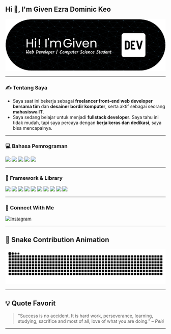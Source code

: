 ## Hi 👋, I'm Given Ezra Dominic Keo

![Given-keo](img/header.png)

---

### ✍️ Tentang Saya


- Saya saat ini bekerja sebagai **freelancer front-end web developer bersama tim** dan **desainer bordir komputer**, serta aktif sebagai seorang **mahasiswa IT**.
- Saya sedang belajar untuk menjadi **fullstack developer**. Saya tahu ini tidak mudah, tapi saya percaya dengan **kerja keras dan dedikasi**, saya bisa mencapainya.

---

### 💻 Bahasa Pemrograman

<p>
  <img src="https://img.shields.io/badge/HTML5-E34F26?style=for-the-badge&logo=html5&logoColor=white" />
  <img src="https://img.shields.io/badge/CSS3-1572B6?style=for-the-badge&logo=css3&logoColor=white" />
  <img src="https://img.shields.io/badge/JavaScript-323330?style=for-the-badge&logo=javascript&logoColor=F7DF1E" />
  <img src="https://img.shields.io/badge/json-5E5C5C?style=for-the-badge&logo=json&logoColor=white" />
  <img src="https://img.shields.io/badge/PHP-777BB4?style=for-the-badge&logo=php&logoColor=white" />
</p>

---

### 🧩 Framework & Library

<p>
  <img src="https://img.shields.io/badge/Bootstrap-563D7C?style=for-the-badge&logo=bootstrap&logoColor=white" />
  <img src="https://img.shields.io/badge/codecept%20js-F6E05E?style=for-the-badge&logo=codeceptjs&logoColor=000" />
  <img src="https://img.shields.io/badge/d3%20js-F9A03C?style=for-the-badge&logo=d3.js&logoColor=white" />
  <img src="https://img.shields.io/badge/Express%20js-000000?style=for-the-badge&logo=express&logoColor=white" />
  <img src="https://img.shields.io/badge/next%20js-000000?style=for-the-badge&logo=nextdotjs&logoColor=white" />
  <img src="https://img.shields.io/badge/React-20232A?style=for-the-badge&logo=react&logoColor=61DAFB" />
  <img src="https://img.shields.io/badge/shadcn%2Fui-000000?style=for-the-badge&logo=shadcnui&logoColor=white" />
  <img src="https://img.shields.io/badge/Vite-B73BFE?style=for-the-badge&logo=vite&logoColor=FFD62E" />
  <img src="https://img.shields.io/badge/Vue%20js-35495E?style=for-the-badge&logo=vuedotjs&logoColor=4FC08D" />
  <img src="https://img.shields.io/badge/Xampp-F37623?style=for-the-badge&logo=xampp&logoColor=white" />
</p>

---

### 📱 Connect With Me

[![Instagram](https://img.shields.io/badge/Instagram-E4405F?style=for-the-badge&logo=instagram&logoColor=white)](https://www.instagram.com/givenkeo)

---

## 🐍 Snake Contribution Animation

![Snake animation](https://raw.githubusercontent.com/Given-keo/Given-keo/output/snake.svg)

---



## 💡 Quote Favorit

> "Success is no accident. It is hard work, perseverance, learning, studying, sacrifice and most of all, love of what you are doing." – *Pelé*

---
